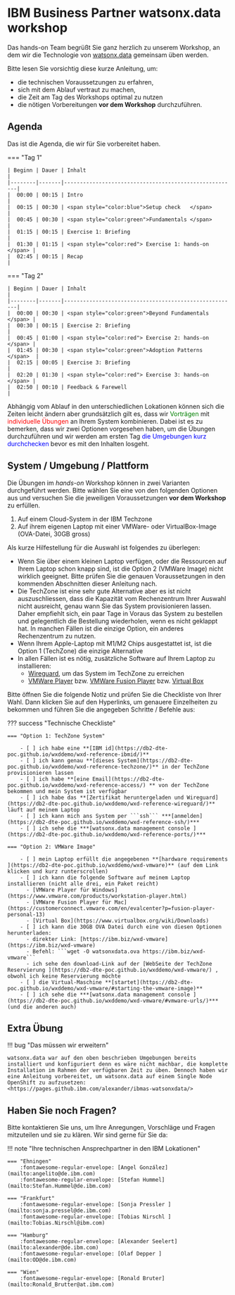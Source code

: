 # **IBM Business Partner watsonx.data workshop**

Das hands-on Team begrüßt Sie ganz herzlich zu unserem Workshop, an dem wir die Technologie von [watsonx.data](https://www.ibm.com/de-de/products/watsonx-data) gemeinsam üben werden.

Bitte lesen Sie vorsichtig diese kurze Anleitung, um:

- die technischen Voraussetzungen zu erfahren,
- sich mit dem Ablauf vertraut zu machen,  
- die Zeit am Tag des Workshops optimal zu nutzen  
- die nötigen Vorbereitungen **vor dem Workshop** durchzuführen.

## Agenda  

Das ist die Agenda, die wir für Sie vorbereitet haben.  

=== "Tag 1"  

    | Beginn | Dauer | Inhalt                                                |
    |--------|-------|-------------------------------------------------------|
    |  00:00 | 00:15 | Intro                                                 |
    |  00:15 | 00:30 | <span style="color:blue">Setup check   </span>        |
    |  00:45 | 00:30 | <span style="color:green">Fundamentals </span>        |
    |  01:15 | 00:15 | Exercise 1: Briefing                                  |
    |  01:30 | 01:15 | <span style="color:red"> Exercise 1: hands-on </span> |
    |  02:45 | 00:15 | Recap                                                 |

=== "Tag 2"

    | Beginn | Dauer | Inhalt                                                |
    |--------|-------|-------------------------------------------------------|
    |  00:00 | 00:30 | <span style="color:green">Beyond Fundamentals </span> |
    |  00:30 | 00:15 | Exercise 2: Briefing                                  |
    |  00:45 | 01:00 | <span style="color:red"> Exercise 2: hands-on </span> |
    |  01:45 | 00:30 | <span style="color:green">Adoption Patterns  </span>  |
    |  02:15 | 00:05 | Exercise 3: Briefing                                  |
    |  02:20 | 01:30 | <span style="color:red"> Exercise 3: hands-on </span> |
    |  02:50 | 00:10 | Feedback & Farewell                                   |

Abhängig vom Ablauf in den unterschiedlichen Lokationen können sich die Zeiten leicht ändern aber grundsätzlich gilt es, dass wir  <span style="color:green">Vorträgen</span> mit <span style="color:red">individuelle Übungen</span> an Ihrem System kombinieren. Dabei ist es zu bemerken, dass wir zwei Optionen vorgesehen haben, um die Übungen durchzuführen und wir werden am ersten Tag <span style="color:blue"> die Umgebungen kurz durchchecken </span> bevor es mit den Inhalten losgeht.

## System / Umgebung / Plattform

Die Übungen im *hands-on* Workshop können in zwei Varianten durchgeführt werden. Bitte wählen Sie eine von den folgenden Optionen aus und versuchen Sie die jeweiligen Voraussetzungen **vor dem Workshop** zu erfüllen.

1. Auf einem Cloud-System in der IBM Techzone
2. Auf ihrem eigenen Laptop mit einer VMWare- oder VirtualBox-Image (OVA-Datei, 30GB gross)

Als kurze Hilfestellung für die Auswahl ist folgendes zu überlegen:

- Wenn Sie über einem kleinen Laptop verfügen, oder die Ressourcen auf Ihrem Laptop schon knapp sind, ist die Option 2 (VMWare Image) nicht wirklich geeignet. Bitte prüfen Sie die genauen Voraussetzungen in den kommenden Abschnitten dieser Anleitung nach.
- Die TechZone ist eine sehr gute Alternative aber es ist nicht auszuschliessen, dass die Kapazität vom Rechenzentrum Ihrer Auswahl nicht ausreicht, genau wann Sie das System provisionieren lassen. Daher empfiehlt sich, ein paar Tage in Voraus das System zu bestellen und gelegentlich die Bestellung wiederholen, wenn es nicht geklappt hat. In manchen Fällen ist die einzige Option, ein anderes Rechenzentrum zu nutzen.
- Wenn Ihrem Apple-Laptop mit M1/M2 Chips ausgestattet ist, ist die Option 1 (TechZone) die einzige Alternative
- In allen Fällen ist es nötig, zusätzliche Software auf Ihrem Laptop zu installieren: 
    - [Wireguard](https://www.wireguard.com/install/), um das System im TechZone zu erreichen
    - [VMWare Player](https://www.vmware.com/products/workstation-player.html) bzw. [VMWare Fusion Player](https://customerconnect.vmware.com/en/evalcenter?p=fusion-player-personal-13) bzw. [Virtual Box](https://www.virtualbox.org/wiki/Downloads)

Bitte öffnen Sie die folgende Notiz und prüfen Sie die Checkliste von Ihrer Wahl. Dann klicken Sie auf den Hyperlinks, um genauere Einzelheiten zu bekommen und führen Sie die angegeben Schritte / Befehle aus:

??? success "Technische Checkliste"

    === "Option 1: TechZone System"

        - [ ] ich habe eine **[IBM id](https://db2-dte-poc.github.io/wxddemo/wxd-reference-ibmid/)**
        - [ ] ich kann genau **[dieses System](https://db2-dte-poc.github.io/wxddemo/wxd-reference-techzone/)** in der TechZone provisionieren lassen
        - [ ] ich habe **[eine Email](https://db2-dte-poc.github.io/wxddemo/wxd-reference-access/) ** von der TechZone bekommen und mein System ist verfügbar
        - [ ] ich habe das **[Zertifikat heruntergeladen und Wireguard](https://db2-dte-poc.github.io/wxddemo/wxd-reference-wireguard/)** läuft auf meinem Laptop
        - [ ] ich kann mich ans System per ```ssh``` ***[anmelden](https://db2-dte-poc.github.io/wxddemo/wxd-reference-ssh/)***
        - [ ] ich sehe die ***[watsonx.data management console ](https://db2-dte-poc.github.io/wxddemo/wxd-reference-ports/)***

    === "Option 2: VMWare Image"

        - [ ] mein Laptop erfüllt die angegebenen **[hardware requirements ](https://db2-dte-poc.github.io/wxddemo/wxd-vmware)** (auf dem Link klicken und kurz runterscrollen)
        - [ ] ich kann die folgende Software auf meinem Laptop installieren (nicht alle drei, ein Paket reicht)
          - [VMWare Player für Windows](https://www.vmware.com/products/workstation-player.html) 
          - [VMWare Fusion Player für Mac](https://customerconnect.vmware.com/en/evalcenter?p=fusion-player-personal-13)
          - [Virtual Box](https://www.virtualbox.org/wiki/Downloads)
        - [ ] ich kann die 30GB OVA Datei durch eine von diesen Optionen herunterladen:
          - direkter Link: [https://ibm.biz/wxd-vmware](https://ibm.biz/wxd-vmware) 
          - Befehl: ```wget -O watsonxdata.ova https://ibm.biz/wxd-vmware```
          - ich sehe den download-Link auf der [WebSeite der TechZone Reservierung ](https://db2-dte-poc.github.io/wxddemo/wxd-vmware/) , obwohl ich keine Reservierung möchte 
        - [ ] die Virtual-Maschine **[startet](https://db2-dte-poc.github.io/wxddemo/wxd-vmware/#starting-the-vmware-image)**
        - [ ] ich sehe die ***[watsonx.data management console ](https://db2-dte-poc.github.io/wxddemo/wxd-vmware/#vmware-urls/)*** (und die anderen auch)

## Extra Übung

!!! bug "Das müssen wir erweitern"

    watsonx.data war auf den oben beschrieben Umgebungen bereits installiert und konfiguriert denn es wäre nicht machbar, die komplette Installation im Rahmen der verfügbaren Zeit zu üben. Dennoch haben wir eine Anleitung vorbereitet, um watsonx.data auf einem Single Node OpenShift zu aufzusetzen: <https://pages.github.ibm.com/alexander/ibmas-watsonxdata/>



## Haben Sie noch Fragen?  

Bitte kontaktieren Sie uns, um Ihre Anregungen, Vorschläge und Fragen mitzuteilen und sie zu klären. Wir sind gerne für Sie da:

!!! note "Ihre technischen Ansprechpartner in den IBM Lokationen"

    === "Ehningen"
        :fontawesome-regular-envelope: [Angel González](mailto:angelito@de.ibm.com)  
        :fontawesome-regular-envelope: [Stefan Hummel](mailto:Stefan.Hummel@de.ibm.com)  
    
    === "Frankfurt"
        :fontawesome-regular-envelope: [Sonja Pressler ](mailto:sonja.pressel@de.ibm.com)  
        :fontawesome-regular-envelope: [Tobias Nirschl ](mailto:Tobias.Nirschl@ibm.com)  
        
    === "Hamburg"
        :fontawesome-regular-envelope: [Alexander Seelert](mailto:alexander@de.ibm.com)  
        :fontawesome-regular-envelope: [Olaf Depper ](mailto:OD@de.ibm.com)  

    === "Wien"
        :fontawesome-regular-envelope: [Ronald Bruter](mailto:Ronald_Brutter@at.ibm.com)  
  